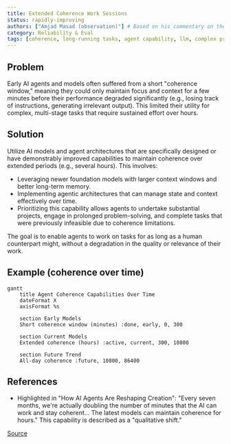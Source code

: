 ```yaml
---
title: Extended Coherence Work Sessions
status: rapidly-improving
authors: ["Amjad Masad (observation)"] # Based on his commentary on the trend
category: Reliability & Eval
tags: [coherence, long-running tasks, agent capability, llm, complex projects]
---
```


## Problem
Early AI agents and models often suffered from a short "coherence window," meaning they could only maintain focus and context for a few minutes before their performance degraded significantly (e.g., losing track of instructions, generating irrelevant output). This limited their utility for complex, multi-stage tasks that require sustained effort over hours.

## Solution
Utilize AI models and agent architectures that are specifically designed or have demonstrably improved capabilities to maintain coherence over extended periods (e.g., several hours). This involves:
- Leveraging newer foundation models with larger context windows and better long-term memory.
- Implementing agentic architectures that can manage state and context effectively over time.
- Prioritizing this capability allows agents to undertake substantial projects, engage in prolonged problem-solving, and complete tasks that were previously infeasible due to coherence limitations.

The goal is to enable agents to work on tasks for as long as a human counterpart might, without a degradation in the quality or relevance of their work.

## Example (coherence over time)
```mermaid
gantt
    title Agent Coherence Capabilities Over Time
    dateFormat X
    axisFormat %s

    section Early Models
    Short coherence window (minutes) :done, early, 0, 300

    section Current Models
    Extended coherence (hours) :active, current, 300, 10800

    section Future Trend
    All-day coherence :future, 10800, 86400
```

## References
- Highlighted in "How AI Agents Are Reshaping Creation": "Every seven months, we're actually doubling the number of minutes that the AI can work and stay coherent... The latest models can maintain coherence for hours." This capability is described as a "qualitative shift."

[Source](https://www.nibzard.com/silent-revolution)